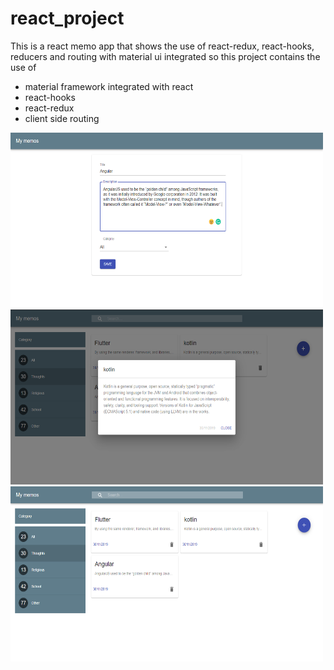 # react_project
This is a react memo app that shows the use of react-redux, react-hooks, reducers and routing with material ui integrated
so this project contains the use of
- material framework integrated with react
- react-hooks
- react-redux
- client side routing

<img src="images/Capture add Memo.PNG" width="500" height="280">
<img src="images/Capture_Memo_Description.PNG" width="500" height="280">
<img src="images/Capture_Memo_Home.png" width="500" height="280">
